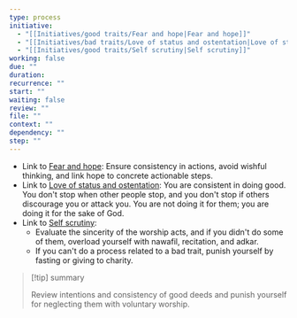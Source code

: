 ```yaml
---
type: process
initiative:
  - "[[Initiatives/good traits/Fear and hope|Fear and hope]]"
  - "[[Initiatives/bad traits/Love of status and ostentation|Love of status and ostentation]]"
  - "[[Initiatives/good traits/Self scrutiny|Self scrutiny]]"
working: false
due: ""
duration: 
recurrence: ""
start: ""
waiting: false
review: ""
file: ""
context: ""
dependency: ""
step: ""
---
```


* Link to [Fear and hope](Initiatives/good%20traits/Fear%20and%20hope.md): Ensure consistency in actions, avoid wishful thinking, and link hope to concrete actionable steps.
* Link to [Love of status and ostentation](Initiatives/bad%20traits/Love%20of%20status%20and%20ostentation.md): You are consistent in doing good. You don't stop when other people stop, and you don't stop if others discourage you or attack you. You are not doing it for them; you are doing it for the sake of God.
* Link to [Self scrutiny](Initiatives/good%20traits/Self%20scrutiny.md):
	* Evaluate the sincerity of the worship acts, and if you didn't do some of them, overload yourself with nawafil, recitation, and adkar.
	* If you can't do a process related to a bad trait, punish yourself by fasting or giving to charity.

> [!tip] summary
> 
> 
> Review intentions and consistency of good deeds and punish yourself for neglecting them with voluntary worship.
> 
  
